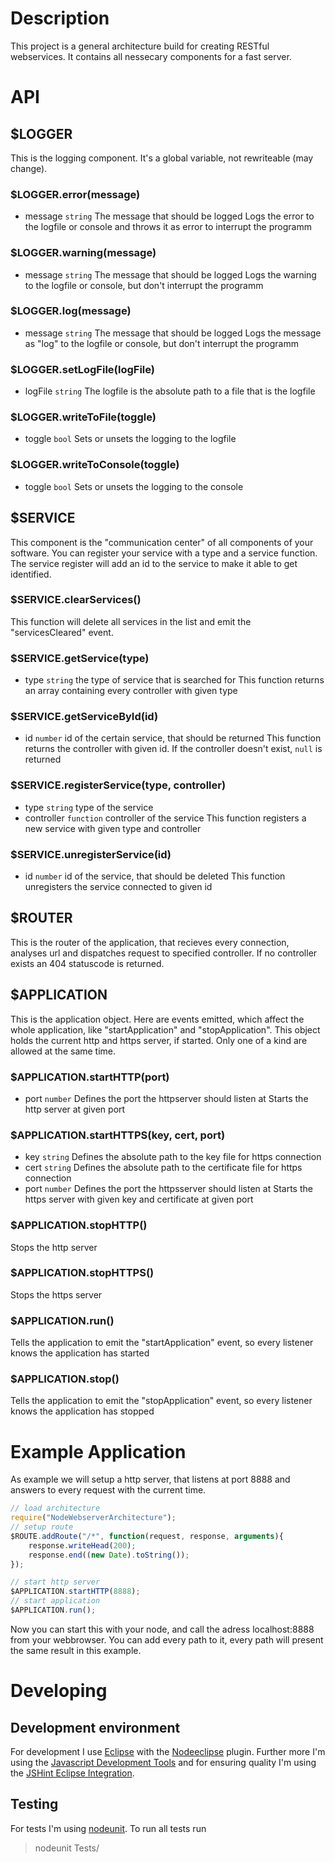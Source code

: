 # Description
This project is a general architecture build for creating RESTful webservices. It contains all nessecary components for a fast server.

# API

## $LOGGER
This is the logging component. It's a global variable, not rewriteable (may change).

### $LOGGER.error(message)
* message `string` The message that should be logged
Logs the error to the logfile or console and throws it as error to interrupt the programm
### $LOGGER.warning(message)
* message `string` The message that should be logged
Logs the warning to the logfile or console, but don't interrupt the programm
### $LOGGER.log(message)
* message `string` The message that should be logged
Logs the message as "log" to the logfile or console, but don't interrupt the programm
### $LOGGER.setLogFile(logFile)
* logFile `string` The logfile is the absolute path to a file that is the logfile
### $LOGGER.writeToFile(toggle)
* toggle `bool` Sets or unsets the logging to the logfile
### $LOGGER.writeToConsole(toggle)
* toggle `bool` Sets or unsets the logging to the console

## $SERVICE
This component is the "communication center" of all components of your software. You can register your service with a type and a service function. The service register will add an id to the service to make it able to get identified.

### $SERVICE.clearServices()
This function will delete all services in the list and emit the "servicesCleared" event.
### $SERVICE.getService(type)
* type `string` the type of service that is searched for
This function returns an array containing every controller with given type
### $SERVICE.getServiceById(id)
* id `number` id of the certain service, that should be returned
This function returns the controller with given id. If the controller doesn't exist, `null` is returned
### $SERVICE.registerService(type, controller)
* type `string` type of the service
* controller `function` controller of the service
This function registers a new service with given type and controller
### $SERVICE.unregisterService(id)
* id `number` id of the service, that should be deleted
This function unregisters the service connected to given id

## $ROUTER
This is the router of the application, that recieves every connection, analyses url and dispatches request to specified controller. If no controller exists an 404 statuscode is returned.

## $APPLICATION
This is the application object. Here are events emitted, which affect the whole application, like "startApplication" and "stopApplication". This object holds the current http and https server, if started. Only one of a kind are allowed at the same time.

### $APPLICATION.startHTTP(port)
* port `number` Defines the port the httpserver should listen at
Starts the http server at given port
### $APPLICATION.startHTTPS(key, cert, port)
* key `string` Defines the absolute path to the key file for https connection
* cert `string` Defines the absolute path to the certificate file for https connection
* port `number` Defines the port the httpsserver should listen at
Starts the https server with given key and certificate at given port
### $APPLICATION.stopHTTP()
Stops the http server
### $APPLICATION.stopHTTPS()
Stops the https server
### $APPLICATION.run()
Tells the application to emit the "startApplication" event, so every listener knows the application has started
### $APPLICATION.stop()
Tells the application to emit the "stopApplication" event, so every listener knows the application has stopped

# Example Application
As example we will setup a http server, that listens at port 8888 and answers to every request with the current time.
```js
// load architecture
require("NodeWebserverArchitecture");
// setup route
$ROUTE.addRoute("/*", function(request, response, arguments){
	response.writeHead(200);
	response.end((new Date).toString());
});

// start http server
$APPLICATION.startHTTP(8888);
// start application
$APPLICATION.run();
```

Now you can start this with your node, and call the adress localhost:8888 from your webbrowser. You can add every path to it, every path will present the same result in this example.

# Developing

## Development environment
For development I use [Eclipse](http://www.eclipse.org/) with the [Nodeeclipse](http://www.nodeclipse.org) plugin. Further more I'm using the [Javascript Development Tools](http://www.eclipse.org/webtools/jsdt/) and for ensuring quality I'm using the [JSHint Eclipse Integration](http://github.eclipsesource.com/jshint-eclipse/).

## Testing
For tests I'm using [nodeunit](https://github.com/caolan/nodeunit). To run all tests run
> nodeunit Tests/
